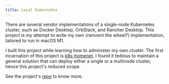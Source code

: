 ```yaml
---
title: Local Kubernetes
---
```


There are several vendor implementations of a single-node Kubernetes cluster, such as Docker Desktop, OrbStack, and Rancher Desktop.
This project is my attempt to write my own (reinvent the wheel?) implementation, tailored to run in macOS M1.

I built this project while learning how to administer my own cluster. The first incarnation of this project is
[k8s-homenet](https://github.com/ginolatorilla/k8s-homenet). I found it tedious to maintain a general solution that can
deploy either a single or a multinode cluster, hence this project's reduced scope.

See the project's [repo](https://github.com/ginolatorilla/local-platform) to know more.
